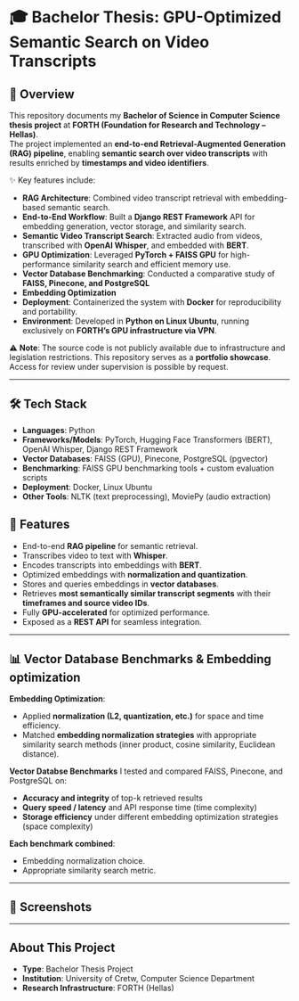 # 🎓 Bachelor Thesis: GPU-Optimized Semantic Search on Video Transcripts

## 📌 Overview
This repository documents my **Bachelor of Science in Computer Science thesis project** at **FORTH (Foundation for Research and Technology – Hellas)**.  
The project implemented an **end-to-end Retrieval-Augmented Generation (RAG) pipeline**, enabling **semantic search over video transcripts** with results enriched by **timestamps and video identifiers**. 

✨ Key features include:  
- **RAG Architecture**: Combined video transcript retrieval with embedding-based semantic search.  
- **End-to-End Workflow**: Built a **Django REST Framework** API for embedding generation, vector storage, and similarity search.  
- **Semantic Video Transcript Search**: Extracted audio from videos, transcribed with **OpenAI Whisper**, and embedded with **BERT**.  
- **GPU Optimization**: Leveraged **PyTorch + FAISS GPU** for high-performance similarity search and efficient memory use.
- **Vector Database Benchmarking**: Conducted a comparative study of **FAISS, Pinecone, and PostgreSQL**  
- **Embedding Optimization**  
- **Deployment**: Containerized the system with **Docker** for reproducibility and portability.  
- **Environment**: Developed in **Python on Linux Ubuntu**, running exclusively on **FORTH’s GPU infrastructure via VPN**.


⚠️ **Note**: The source code is not publicly available due to infrastructure and legislation restrictions. This repository serves as a **portfolio showcase**. Access for review under supervision is possible by request.

---

## 🛠️ Tech Stack
- **Languages**: Python  
- **Frameworks/Models**: PyTorch, Hugging Face Transformers (BERT), OpenAI Whisper, Django REST Framework  
- **Vector Databases**: FAISS (GPU), Pinecone, PostgreSQL (pgvector)  
- **Benchmarking**: FAISS GPU benchmarking tools + custom evaluation scripts  
- **Deployment**: Docker, Linux Ubuntu  
- **Other Tools**: NLTK (text preprocessing), MoviePy (audio extraction)


## 🚀 Features
- End-to-end **RAG pipeline** for semantic retrieval.  
- Transcribes video to text with **Whisper**.  
- Encodes transcripts into embeddings with **BERT**.  
- Optimized embeddings with **normalization and quantization**.  
- Stores and queries embeddings in **vector databases**.  
- Retrieves **most semantically similar transcript segments** with their **timeframes and source video IDs**.  
- Fully **GPU-accelerated** for optimized performance.  
- Exposed as a **REST API** for seamless integration.  

---

## 📊 Vector Database Benchmarks & Embedding optimization 

**Embedding Optimization**:  
  - Applied **normalization (L2, quantization, etc.)** for space and time efficiency.  
  - Matched **embedding normalization strategies** with appropriate similarity search methods (inner product, cosine similarity, Euclidean distance). 

**Vector Databse Benchmarks**
I tested and compared FAISS, Pinecone, and PostgreSQL on:  
- **Accuracy and integrity** of top-k retrieved results  
- **Query speed / latency** and API response time (time complexity)  
- **Storage efficiency** under different embedding optimization strategies (space complexity)

**Each benchmark combined**:  
- Embedding normalization choice.  
- Appropriate similarity search metric.

---

## 📸 Screenshots 

---

## About This Project
- **Type**: Bachelor Thesis Project  
- **Institution**: University of Cretw, Computer Science Department  
- **Research Infrastructure**: FORTH (Hellas)  

